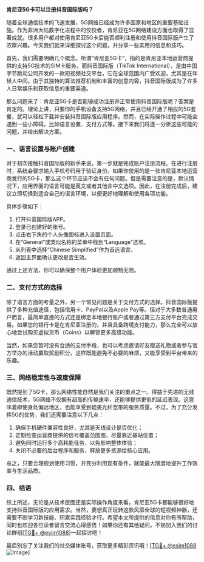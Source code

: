 **肯尼亚5G卡可以注册抖音国际版吗？**

随着全球通信技术的飞速发展，5G网络已经成为许多国家和地区的重要基础设施。作为非洲大陆数字化进程中的佼佼者，肯尼亚在5G网络建设方面也取得了显著成就。很多用户都对使用肯尼亚5G卡后能否顺利注册和使用抖音国际版产生了浓厚兴趣。今天我们就来详细探讨这个问题，并分享一些实用的信息和技巧。

首先，我们需要明确几个概念。所谓“肯尼亚5G卡”，指的是肯尼亚本地运营商提供的支持5G技术的SIM卡服务。而抖音国际版（TikTok International），是由中国字节跳动公司开发的一款短视频社交平台，它在全球范围内广受欢迎，尤其是在年轻人中间。由于其独特的算法推荐机制和丰富的创意内容，抖音国际版成为了许多人日常娱乐和获取信息的重要渠道。

那么问题来了：肯尼亚5G卡是否能够成功注册并正常使用抖音国际版呢？答案是肯定的。理论上讲，只要你的手机设备支持5G网络，并且已经开通了相应的5G套餐，就可以轻松下载并安装抖音国际版应用程序。然而，在实际操作过程中可能会遇到一些小障碍，比如语言设置、支付方式等。接下来我们将逐一分析这些可能的问题，并给出解决方案。

### 一、语言设置与账户创建

对于初次接触抖音国际版的新手来说，第一步就是完成账户注册流程。在进行注册时，系统会要求输入手机号码用于验证身份。如果你使用的是一张肯尼亚本地运营商发行的5G卡，那么这个环节应该不会有任何问题。但是需要注意的是，默认情况下，应用界面的语言可能是英文或者其他非中文选项。因此，在注册完成后，建议立即切换到适合自己的语言环境，以便更好地理解和使用各项功能。

具体步骤如下：
1. 打开抖音国际版APP。
2. 登录已创建好的账号。
3. 点击右下角的个人头像图标进入设置页面。
4. 在“General”或类似名称的菜单中找到“Language”选项。
5. 从列表中选择“Chinese Simplified”作为首选语言。
6. 返回主界面确认更改是否生效。

通过上述方法，你可以确保整个用户体验更加顺畅无阻。

### 二、支付方式的选择

除了语言方面的考量之外，另一个常见问题是关于支付方式的选择。抖音国际版提供了多种充值途径，包括信用卡、PayPal以及Apple Pay等。但对于大多数普通用户而言，最简单直接的方式还是绑定本地银行账户或者通过第三方支付平台完成交易。如果您的银行卡是在肯尼亚注册的，并且具备跨境支付能力，那么完全可以放心地尝试购买虚拟货币（Coins）以解锁更多高级功能。

当然，如果您暂时没有合适的支付手段，也可以考虑邀请好友赠送礼物或者参与官方举办的活动赢取奖励积分。这样既能避免不必要的麻烦，又能享受到平台带来的乐趣。

### 三、网络稳定性与速度保障

既然提到了5G卡，那么网络性能自然是我们关注的重点之一。得益于先进的无线通信技术，5G网络不仅拥有超高的传输速率，还能够提供更低的延迟表现。这意味着即使身处偏远地区，也能享受到媲美光纤宽带的服务质量。不过，为了充分发挥5G的优势，我们还需要注意以下几点：

1. 确保手机硬件兼容性良好，尤其是天线设计是否优化；
2. 定期检查运营商提供的信号覆盖范围图，尽量靠近基站位置；
3. 避免同时运行多个高耗能任务，以免影响整体体验；
4. 关闭不必要的后台程序和服务，释放更多资源给核心应用。

总之，只要合理规划使用习惯，并充分利用现有条件，就能最大限度地提升工作效率与生活品质。

### 四、结语

综上所述，无论是从技术层面还是实际操作角度来看，肯尼亚5G卡都能够很好地支持抖音国际版的应用需求。当然，要想真正玩转这款风靡全球的短视频神器，还需要不断学习新技能、积累实践经验才行。希望本文所提供的信息对你有所帮助，同时也欢迎各位读者留言交流心得感悟！如果你还有其他疑问，不妨加入我们的讨论群组[[TG💪+ @esim1088](https://t.me/s/esim1088)]一起探讨吧！

最后别忘了关注我们的社交媒体账号，获取更多精彩资讯哦！[[TG💪+ @esim1088](https://t.me/s/esim1088) ![Image](https://i.postimg.cc/4NQfJmqS/Snipaste-2025-05-13-00-14-12.png)]